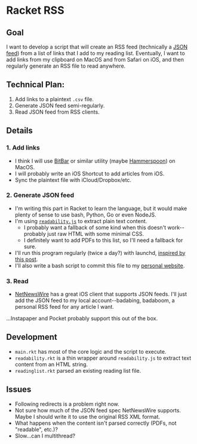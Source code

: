 # Racket RSS

## Goal
I want to develop a script that will create an RSS feed (technically a [JSON feed](https://jsonfeed.org/)) from a list of links that I add to my reading list.
Eventually, I want to add links from my clipboard on MacOS and from Safari on iOS, and then regularly generate an RSS file to read anywhere.

## Technical Plan:

1. Add links to a plaintext `.csv` file.
2. Generate JSON feed semi-regularly.
3. Read JSON feed from RSS clients.

## Details

### 1. Add links

- I think I will use [BitBar](https://github.com/matryer/bitbar) or similar utility (maybe [Hammerspoon](https://www.hammerspoon.org/)) on MacOS.
- I will probably write an iOS Shortcut to add articles from iOS.
- Sync the plaintext file with iCloud/Dropbox/etc.

### 2. Generate JSON feed

- I'm writing this part in Racket to learn the language, but it would make plenty of sense to use bash, Python, Go or even NodeJS.
- I'm using [`readability.js`](https://github.com/mozilla/readability) to extract plain text content.
  - I probably want a fallback of some kind when this doesn't work--probably just raw HTML with some minimal CSS.
  - I definitely want to add PDFs to this list, so I'll need a fallback for sure.
- I'll run this program regularly (twice a day?) with launchd, [inspired by this post](https://blog.jan-ahrens.eu/2017/01/13/cron-is-dead-long-live-launchd.html).
- I'll also write a bash script to commit this file to my [personal website](https://samuelstevens.me).

### 3. Read

- [NetNewsWire](https://netnewswire.com/) has a great iOS client that supports JSON feeds. I'll just add the JSON feed to my local account--badabing, badaboom, a personal RSS feed for any article I want.

...Instapaper and Pocket probably support this out of the box.

## Development

- `main.rkt` has most of the core logic and the script to execute.
- `readability.rkt` is a thin wrapper around `readability.js` to extract text content from an HTML string.
- `readinglist.rkt` parsed an existing reading list file.

## Issues

- Following redirects is a problem right now.
- Not sure how much of the JSON feed spec NetNewsWire supports. Maybe I should write it to use the original RSS XML format.
- What happens when the content isn't parsed correctly (PDFs, not "readable", etc.)?
- Slow...can I multithread?

